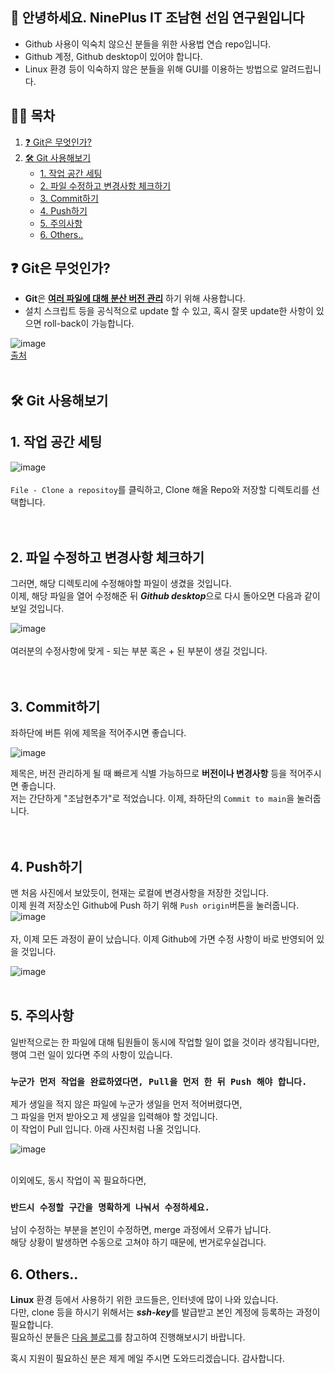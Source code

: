 ## 🙌 안녕하세요. NinePlus IT 조남현 선임 연구원입니다

- Github 사용이 익숙치 않으신 분들을 위한 사용법 연습 repo입니다.
- Github 계정, Github desktop이 있어야 합니다.
- Linux 환경 등이 익숙하지 않은 분들을 위해 GUI를 이용하는 방법으로 알려드립니다.

## 🙋‍♀️ 목차   

1. [❓ Git은 무엇인가?](#-git은-무엇인가)  
2. [🛠 Git 사용해보기](#-git-사용해보기)  
    - [1. 작업 공간 세팅](#1-작업-공간-세팅)  
    - [2. 파일 수정하고 변경사항 체크하기](#2-파일-수정하고-변경사항-체크하기)  
    - [3. Commit하기](#3-commit하기)  
    - [4. Push하기](#4-push하기)
    - [5. 주의사항](#5-주의사항)
    - [6. Others..](#5-Others..)

## ❓ Git은 무엇인가?   
- **Git**은 **<u>여러 파일에 대해 분산 버전 관리</u>** 하기 위해 사용합니다.   
- 설치 스크립트 등을 공식적으로 update 할 수 있고,  혹시 잘못 update한 사항이 있으면 roll-back이 가능합니다.

![image](https://github.com/user-attachments/assets/b0968ea0-577a-4651-9b3f-41d8698cd305)
<br>
[출처](https://inpa.tistory.com/entry/GIT-%E2%9A%A1%EF%B8%8F-%EA%B0%9C%EB%85%90-%EC%9B%90%EB%A6%AC-%EC%89%BD%EA%B2%8C%EC%9D%B4%ED%95%B4)
<br><br>

## 🛠 Git 사용해보기   
   
## 1. 작업 공간 세팅
![image](https://github.com/user-attachments/assets/58156a81-c26f-4fa7-9fbd-acd7397480bb)
<br>  
`File - Clone a repositoy`를 클릭하고, Clone 해올 Repo와 저장할 디렉토리를 선택합니다.  
<br> 
<br>

## 2. 파일 수정하고 변경사항 체크하기
그러면, 해당 디렉토리에 수정해야할 파일이 생겼을 것입니다.  
이제, 해당 파일을 열어 수정해준 뒤 ***Github desktop***으로 다시 돌아오면 다음과 같이 보일 것입니다.  

![image](https://github.com/user-attachments/assets/fba5f318-b26c-468f-9b09-9e2cd0642a4b)
<br>  
여러분의 수정사항에 맞게 - 되는 부분 혹은 + 된 부분이 생길 것입니다.  
<br> 
<br> 
## 3. Commit하기

좌하단에 버튼 위에 제목을 적어주시면 좋습니다.<br> 

![image](https://github.com/user-attachments/assets/79ca1eeb-cbf5-4d06-9c50-73f5cca087ae)


제목은, 버전 관리하게 될 때 빠르게 식별 가능하므로 **버전이나 변경사항** 등을 적어주시면 좋습니다.  
저는 간단하게 "조남현추가"로 적었습니다.
이제, 좌하단의 `Commit to main`을 눌러줍니다.  
<br> 
<br> 
## 4. Push하기
맨 처음 사진에서 보았듯이, 현재는 로컬에 변경사항을 저장한 것입니다.  
이제 원격 저장소인 Github에 Push 하기 위해  `Push origin`버튼을 눌러줍니다.
<br>
![image](https://github.com/user-attachments/assets/32ea141b-f440-4481-b8b2-6c05289d1caf)
<br>
<br>
자, 이제 모든 과정이 끝이 났습니다. 이제 Github에 가면 수정 사항이 바로 반영되어 있을 것입니다.

![image](https://github.com/user-attachments/assets/4607a740-9f98-4938-bd43-aa5345d7bd94)
<br> 
<br> 
## 5. 주의사항
일반적으로는 한 파일에 대해 팀원들이 동시에 작업할 일이 없을 것이라 생각됩니다만,  
행여 그런 일이 있다면 주의 사항이 있습니다.

### `누군가 먼저 작업을 완료하였다면, Pull을 먼저 한 뒤 Push 해야 합니다.`  

제가 생일을 적지 않은 파일에 누군가 생일을 먼저 적어버렸다면,  
그 파일을 먼저 받아오고 제 생일을 입력해야 할 것입니다.  
이 작업이 Pull 입니다. 아래 사진처럼 나올 것입니다.  

![image](https://github.com/user-attachments/assets/bd4c0151-6425-4c4a-b0c9-4353b45d687a)
<br> 
<br> 

이외에도, 동시 작업이 꼭 필요하다면,

### `반드시 수정할 구간을 명확하게 나눠서 수정하세요.`  
남이 수정하는 부분을 본인이 수정하면, merge 과정에서 오류가 납니다.  
해당 상황이 발생하면 수동으로 고쳐야 하기 때문에, 번거로우실겁니다.

## 6. Others..
**Linux** 환경 등에서 사용하기 위한 코드들은, 인터넷에 많이 나와 있습니다.  
다만, clone 등을 하시기 위해서는 ***ssh-key***를 발급받고 본인 계정에 등록하는 과정이 필요합니다.  
필요하신 분들은 [다음 블로그](https://k-sky.tistory.com/326)를 참고하여 진행해보시기 바랍니다.  

혹시 지원이 필요하신 분은 제게 메일 주시면 도와드리겠습니다.
감사합니다.
